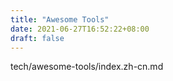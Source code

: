 ```yaml
---
title: "Awesome Tools"
date: 2021-06-27T16:52:22+08:00
draft: false
---
```


tech/awesome-tools/index.zh-cn.md